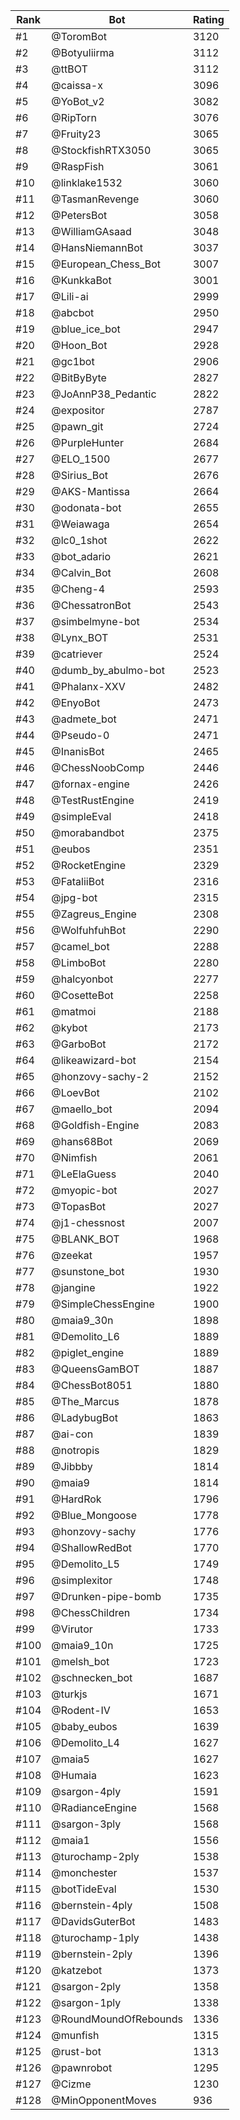 Rank|Bot|Rating
---|---|---
#1|@ToromBot|3120
#2|@Botyuliirma|3112
#3|@ttBOT|3112
#4|@caissa-x|3096
#5|@YoBot_v2|3082
#6|@RipTorn|3076
#7|@Fruity23|3065
#8|@StockfishRTX3050|3065
#9|@RaspFish|3061
#10|@linklake1532|3060
#11|@TasmanRevenge|3060
#12|@PetersBot|3058
#13|@WilliamGAsaad|3048
#14|@HansNiemannBot|3037
#15|@European_Chess_Bot|3007
#16|@KunkkaBot|3001
#17|@Lili-ai|2999
#18|@abcbot|2950
#19|@blue_ice_bot|2947
#20|@Hoon_Bot|2928
#21|@gc1bot|2906
#22|@BitByByte|2827
#23|@JoAnnP38_Pedantic|2822
#24|@expositor|2787
#25|@pawn_git|2724
#26|@PurpleHunter|2684
#27|@ELO_1500|2677
#28|@Sirius_Bot|2676
#29|@AKS-Mantissa|2664
#30|@odonata-bot|2655
#31|@Weiawaga|2654
#32|@lc0_1shot|2622
#33|@bot_adario|2621
#34|@Calvin_Bot|2608
#35|@Cheng-4|2593
#36|@ChessatronBot|2543
#37|@simbelmyne-bot|2534
#38|@Lynx_BOT|2531
#39|@catriever|2524
#40|@dumb_by_abulmo-bot|2523
#41|@Phalanx-XXV|2482
#42|@EnyoBot|2473
#43|@admete_bot|2471
#44|@Pseudo-0|2471
#45|@InanisBot|2465
#46|@ChessNoobComp|2446
#47|@fornax-engine|2426
#48|@TestRustEngine|2419
#49|@simpleEval|2418
#50|@morabandbot|2375
#51|@eubos|2351
#52|@RocketEngine|2329
#53|@FataliiBot|2316
#54|@jpg-bot|2315
#55|@Zagreus_Engine|2308
#56|@WolfuhfuhBot|2290
#57|@camel_bot|2288
#58|@LimboBot|2280
#59|@halcyonbot|2277
#60|@CosetteBot|2258
#61|@matmoi|2188
#62|@kybot|2173
#63|@GarboBot|2172
#64|@likeawizard-bot|2154
#65|@honzovy-sachy-2|2152
#66|@LoevBot|2102
#67|@maello_bot|2094
#68|@Goldfish-Engine|2083
#69|@hans68Bot|2069
#70|@Nimfish|2061
#71|@LeElaGuess|2040
#72|@myopic-bot|2027
#73|@TopasBot|2027
#74|@j1-chessnost|2007
#75|@BLANK_BOT|1968
#76|@zeekat|1957
#77|@sunstone_bot|1930
#78|@jangine|1922
#79|@SimpleChessEngine|1900
#80|@maia9_30n|1898
#81|@Demolito_L6|1889
#82|@piglet_engine|1889
#83|@QueensGamBOT|1887
#84|@ChessBot8051|1880
#85|@The_Marcus|1878
#86|@LadybugBot|1863
#87|@ai-con|1839
#88|@notropis|1829
#89|@Jibbby|1814
#90|@maia9|1814
#91|@HardRok|1796
#92|@Blue_Mongoose|1778
#93|@honzovy-sachy|1776
#94|@ShallowRedBot|1770
#95|@Demolito_L5|1749
#96|@simplexitor|1748
#97|@Drunken-pipe-bomb|1735
#98|@ChessChildren|1734
#99|@Virutor|1733
#100|@maia9_10n|1725
#101|@melsh_bot|1723
#102|@schnecken_bot|1687
#103|@turkjs|1671
#104|@Rodent-IV|1653
#105|@baby_eubos|1639
#106|@Demolito_L4|1627
#107|@maia5|1627
#108|@Humaia|1623
#109|@sargon-4ply|1591
#110|@RadianceEngine|1568
#111|@sargon-3ply|1568
#112|@maia1|1556
#113|@turochamp-2ply|1538
#114|@monchester|1537
#115|@botTideEval|1530
#116|@bernstein-4ply|1508
#117|@DavidsGuterBot|1483
#118|@turochamp-1ply|1438
#119|@bernstein-2ply|1396
#120|@katzebot|1373
#121|@sargon-2ply|1358
#122|@sargon-1ply|1338
#123|@RoundMoundOfRebounds|1336
#124|@munfish|1315
#125|@rust-bot|1313
#126|@pawnrobot|1295
#127|@Cizme|1230
#128|@MinOpponentMoves|936
